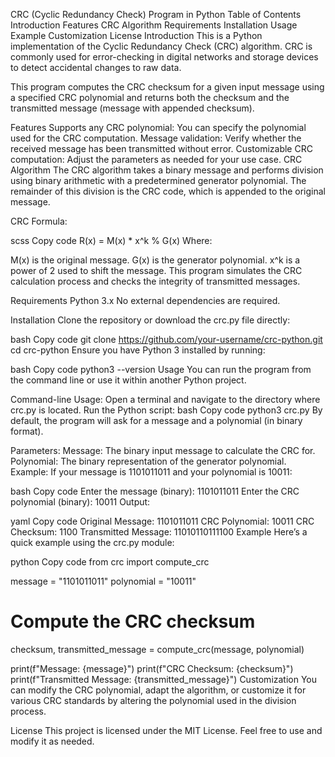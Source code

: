 CRC (Cyclic Redundancy Check) Program in Python
Table of Contents
Introduction
Features
CRC Algorithm
Requirements
Installation
Usage
Example
Customization
License
Introduction
This is a Python implementation of the Cyclic Redundancy Check (CRC) algorithm. CRC is commonly used for error-checking in digital networks and storage devices to detect accidental changes to raw data.

This program computes the CRC checksum for a given input message using a specified CRC polynomial and returns both the checksum and the transmitted message (message with appended checksum).

Features
Supports any CRC polynomial: You can specify the polynomial used for the CRC computation.
Message validation: Verify whether the received message has been transmitted without error.
Customizable CRC computation: Adjust the parameters as needed for your use case.
CRC Algorithm
The CRC algorithm takes a binary message and performs division using binary arithmetic with a predetermined generator polynomial. The remainder of this division is the CRC code, which is appended to the original message.

CRC Formula:

scss
Copy code
R(x) = M(x) * x^k % G(x)
Where:

M(x) is the original message.
G(x) is the generator polynomial.
x^k is a power of 2 used to shift the message.
This program simulates the CRC calculation process and checks the integrity of transmitted messages.

Requirements
Python 3.x
No external dependencies are required.

Installation
Clone the repository or download the crc.py file directly:

bash
Copy code
git clone https://github.com/your-username/crc-python.git
cd crc-python
Ensure you have Python 3 installed by running:

bash
Copy code
python3 --version
Usage
You can run the program from the command line or use it within another Python project.

Command-line Usage:
Open a terminal and navigate to the directory where crc.py is located.
Run the Python script:
bash
Copy code
python3 crc.py
By default, the program will ask for a message and a polynomial (in binary format).

Parameters:
Message: The binary input message to calculate the CRC for.
Polynomial: The binary representation of the generator polynomial.
Example:
If your message is 1101011011 and your polynomial is 10011:

bash
Copy code
Enter the message (binary): 1101011011
Enter the CRC polynomial (binary): 10011
Output:

yaml
Copy code
Original Message: 1101011011
CRC Polynomial: 10011
CRC Checksum: 1100
Transmitted Message: 11010110111100
Example
Here’s a quick example using the crc.py module:

python
Copy code
from crc import compute_crc

message = "1101011011"
polynomial = "10011"

# Compute the CRC checksum
checksum, transmitted_message = compute_crc(message, polynomial)

print(f"Message: {message}")
print(f"CRC Checksum: {checksum}")
print(f"Transmitted Message: {transmitted_message}")
Customization
You can modify the CRC polynomial, adapt the algorithm, or customize it for various CRC standards by altering the polynomial used in the division process.

License
This project is licensed under the MIT License. Feel free to use and modify it as needed.
